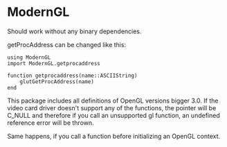 # ModernGL

Should work without any binary dependencies.

getProcAddress can be changed like this:
```
using ModernGL
import ModernGL.getprocaddress

function getprocaddress(name::ASCIIString)
	glutGetProcAddress(name)
end
```
This package includes all definitions of OpenGL versions bigger 3.0.
If the video card driver doesn't support any of the functions, the pointer will be C_NULL
and therefore if you call an unsupported gl function, an undefined reference error will be thrown.

Same happens, if you call a function before initializing an OpenGL context.

